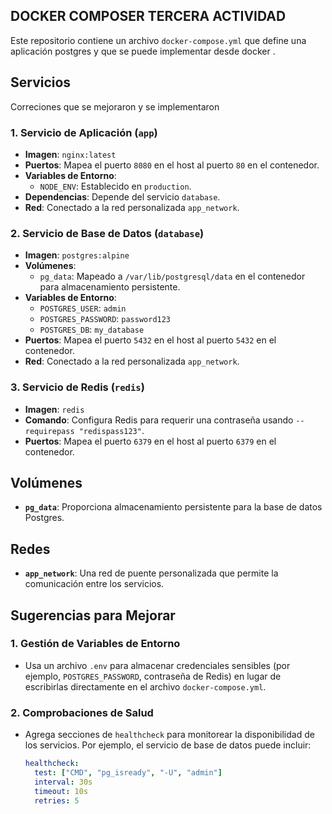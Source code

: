 ## DOCKER COMPOSER TERCERA ACTIVIDAD

Este repositorio contiene un archivo `docker-compose.yml` que define una aplicación postgres y que se puede implementar desde docker .

## Servicios

Correciones que se mejoraron y se implementaron

### 1. Servicio de Aplicación (`app`)
- **Imagen**: `nginx:latest`
- **Puertos**: Mapea el puerto `8080` en el host al puerto `80` en el contenedor.
- **Variables de Entorno**:
  - `NODE_ENV`: Establecido en `production`.
- **Dependencias**: Depende del servicio `database`.
- **Red**: Conectado a la red personalizada `app_network`.

### 2. Servicio de Base de Datos (`database`)
- **Imagen**: `postgres:alpine`
- **Volúmenes**:
  - `pg_data`: Mapeado a `/var/lib/postgresql/data` en el contenedor para almacenamiento persistente.
- **Variables de Entorno**:
  - `POSTGRES_USER`: `admin`
  - `POSTGRES_PASSWORD`: `password123`
  - `POSTGRES_DB`: `my_database`
- **Puertos**: Mapea el puerto `5432` en el host al puerto `5432` en el contenedor.
- **Red**: Conectado a la red personalizada `app_network`.

### 3. Servicio de Redis (`redis`)
- **Imagen**: `redis`
- **Comando**: Configura Redis para requerir una contraseña usando `--requirepass "redispass123"`.
- **Puertos**: Mapea el puerto `6379` en el host al puerto `6379` en el contenedor.

## Volúmenes
- **`pg_data`**: Proporciona almacenamiento persistente para la base de datos Postgres.

## Redes
- **`app_network`**: Una red de puente personalizada que permite la comunicación entre los servicios.

## Sugerencias para Mejorar

### 1. Gestión de Variables de Entorno
- Usa un archivo `.env` para almacenar credenciales sensibles (por ejemplo, `POSTGRES_PASSWORD`, contraseña de Redis) en lugar de escribirlas directamente en el archivo `docker-compose.yml`.

### 2. Comprobaciones de Salud
- Agrega secciones de `healthcheck` para monitorear la disponibilidad de los servicios. Por ejemplo, el servicio de base de datos puede incluir:
  ```yaml
  healthcheck:
    test: ["CMD", "pg_isready", "-U", "admin"]
    interval: 30s
    timeout: 10s
    retries: 5
```